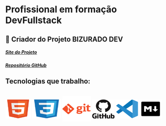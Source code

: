 # Profissional em formação DevFullstack

## 🚀 Criador do Projeto **BIZURADO DEV**


##### [Site do Projeto](https://rodrusantu-dev.github.io/Bizurado-Dev/) 
##### [Repositório GitHub](https://github.com/rodrusantu-dev/Bizurado-Dev) 



## Tecnologias que trabalho:

<div style="display: inline_block" align = "left"><br>
<img align="center" alt="rodrigomenezes-html5" height="60" width="80" src="https://github.com/rodrusantu-dev/Modelos/blob/main/Imagens/PerfilGithub/img-html5.svg" />
<img align="center" alt="rodrigomenezes-css3" height="60" width="90" src="https://github.com/rodrusantu-dev/Modelos/blob/main/Imagens/PerfilGithub/img-ccs3.svg" />
<img align="center" alt="rodrigomenezes-git" height="80" width="90" src="https://github.com/rodrusantu-dev/Modelos/blob/main/Imagens/PerfilGithub/img-git.svg"/>
<img align="center" alt="rodrigomenezes-github" height="60" width="70" src="https://github.com/rodrusantu-dev/Modelos/blob/main/Imagens/PerfilGithub/img-github.svg" />
<img align="center" alt="rodrigomenezes-vscode" height="60" width="70" src="https://github.com/rodrusantu-dev/Modelos/blob/main/Imagens/PerfilGithub/img-vscode.svg" />
<img align="center" alt="rodrigomenezes-markdown" height="60" width="70" src="https://github.com/rodrusantu-dev/Modelos/blob/main/Imagens/PerfilGithub/img-markdown.png" />








